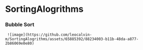 # SortingAlogrithms

### Bubble Sort

     ![image](https://github.com/leocalvin-m/SortingAlogrithms/assets/65885392/88234003-b11b-48da-a877-2b86069e0e80)
